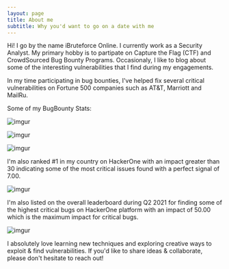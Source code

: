 ```yaml
---
layout: page
title: About me
subtitle: Why you'd want to go on a date with me
---
```


Hi! I go by the name iBruteforce Online. I currently work as a Security Analyst. My primary hobby is to partipate on Capture the Flag (CTF) and CrowdSourced Bug Bounty Programs. Occasionaly, I like to blog about some of the interesting vulnerabilities that I find during my engagements. 

In my time participating in bug bounties, I've helped fix several critical vulnerabilities on Fortune 500 companies such as AT&T, Marriott and MailRu.

Some of my BugBounty Stats:

![imgur](https://i.imgur.com/CwGCqXX.png)


![imgur](https://i.imgur.com/Ot54qy9.png)


![imgur](https://i.imgur.com/1qmExDN.png)


I'm also ranked #1 in my country on HackerOne with an impact greater than 30 indicating some of the most critical issues found with a perfect signal of 7.00.

![imgur](https://i.imgur.com/Vn8hla6.png)


I'm also listed on the overall leaderboard during Q2 2021 for finding some of the highest critical bugs on HackerOne platform with an impact of 50.00 which is the maximum impact for critical bugs.

![imgur](https://imgur.com/ZIEDRAy.png)


I absolutely love learning new techniques and exploring creative ways to exploit & find vulnerabilities. If you'd like to share ideas & collaborate, please don't hesitate to reach out!
